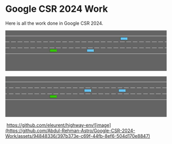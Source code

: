 # Google CSR 2024 Work
Here is all the work done in Google CSR 2024.



![Demo](https://github.com/Abdul-Rehman-Astro/Google-CSR-2024-Work/blob/main/download-ezgif.com-video-to-gif-converter.gif)

![Demo1](https://github.com/Abdul-Rehman-Astro/Google-CSR-2024-Work/blob/main/download1-ezgif.com-video-to-gif-converter.gif)


 https://github.com/eleurent/highway-env![image](https://github.com/Abdul-Rehman-Astro/Google-CSR-2024-Work/assets/94848336/397b373e-c69f-44fb-8ef6-504d170e8847)
